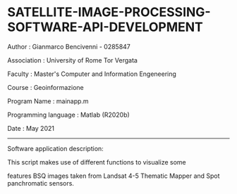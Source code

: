 # SATELLITE-IMAGE-PROCESSING-SOFTWARE-API-DEVELOPMENT

Author :                  Gianmarco Bencivenni - 0285847

Association :             University of Rome Tor Vergata

Faculty :                 Master's Computer and Information Engeneering

Course :                  Geoinformazione

Program Name :            mainapp.m

Programming language :    Matlab (R2020b)

Date :                    May 2021

-------------------------------------------------------------------------

Software application description:

This script makes use of different functions to visualize some

features BSQ images taken from Landsat 4-5 Thematic Mapper and Spot panchromatic sensors. 
